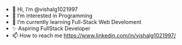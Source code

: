 - 👋 Hi, I’m @vishalg1021997
- 👀 I’m interested in Programming
- 🌱 I’m currently learning Full-Stack Web Develoment
- ✨ Aspiring FullStack Developer
- 📫 How to reach me https://www.linkedin.com/in/vishalg1021997/

<!---
vishalg1021997/vishalg1021997 is a ✨ special ✨ repository because its `README.md` (this file) appears on your GitHub profile.
You can click the Preview link to take a look at your changes.
--->
